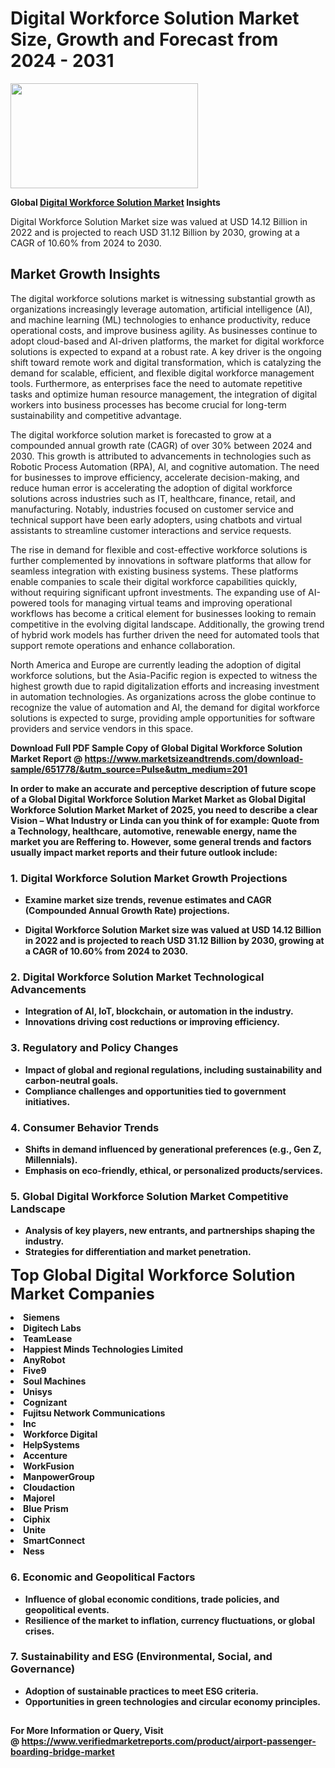 <H1>Digital Workforce Solution Market Size, Growth and Forecast from 2024 - 2031</H1><img class="aligncenter size-medium wp-image-584254" src="https://thirdeyenews.in/wp-content/uploads/2024/09/Global-Market-Research-300x168.jpeg" alt="" width="300" height="168" /><p><strong>Global&nbsp;<a href="https://www.marketsizeandtrends.com/download-sample/651778/&amp;utm_source=Pulse&amp;utm_medium=201">Digital Workforce Solution Market</a> Insights</strong></p><p>Digital Workforce Solution Market size was valued at USD 14.12 Billion in 2022 and is projected to reach USD 31.12 Billion by 2030, growing at a CAGR of 10.60% from 2024 to 2030.</p><p><h2>Market Growth Insights</h2> <p>The digital workforce solutions market is witnessing substantial growth as organizations increasingly leverage automation, artificial intelligence (AI), and machine learning (ML) technologies to enhance productivity, reduce operational costs, and improve business agility. As businesses continue to adopt cloud-based and AI-driven platforms, the market for digital workforce solutions is expected to expand at a robust rate. A key driver is the ongoing shift toward remote work and digital transformation, which is catalyzing the demand for scalable, efficient, and flexible digital workforce management tools. Furthermore, as enterprises face the need to automate repetitive tasks and optimize human resource management, the integration of digital workers into business processes has become crucial for long-term sustainability and competitive advantage.</p> <p><strong></strong></p> <p>The digital workforce solution market is forecasted to grow at a compounded annual growth rate (CAGR) of over 30% between 2024 and 2030. This growth is attributed to advancements in technologies such as Robotic Process Automation (RPA), AI, and cognitive automation. The need for businesses to improve efficiency, accelerate decision-making, and reduce human error is accelerating the adoption of digital workforce solutions across industries such as IT, healthcare, finance, retail, and manufacturing. Notably, industries focused on customer service and technical support have been early adopters, using chatbots and virtual assistants to streamline customer interactions and service requests.</p> <p>The rise in demand for flexible and cost-effective workforce solutions is further complemented by innovations in software platforms that allow for seamless integration with existing business systems. These platforms enable companies to scale their digital workforce capabilities quickly, without requiring significant upfront investments. The expanding use of AI-powered tools for managing virtual teams and improving operational workflows has become a critical element for businesses looking to remain competitive in the evolving digital landscape. Additionally, the growing trend of hybrid work models has further driven the need for automated tools that support remote operations and enhance collaboration.</p> <p>North America and Europe are currently leading the adoption of digital workforce solutions, but the Asia-Pacific region is expected to witness the highest growth due to rapid digitalization efforts and increasing investment in automation technologies. As organizations across the globe continue to recognize the value of automation and AI, the demand for digital workforce solutions is expected to surge, providing ample opportunities for software providers and service vendors in this space.</p> <p><strong></p><p><span class=""><strong>Download Full PDF Sample Copy of Global Digital Workforce Solution Market Report</strong> @ <a href="https://www.marketsizeandtrends.com/download-sample/651778/&amp;utm_source=Pulse&amp;utm_medium=201" target="_blank">https://www.marketsizeandtrends.com/download-sample/651778/&amp;utm_source=Pulse&amp;utm_medium=201</a></span></p><p>In order to make an accurate and perceptive description of future scope of a Global&nbsp;Digital Workforce Solution Market Market as Global&nbsp;Digital Workforce Solution Market Market of 2025, you need to describe a clear Vision &ndash; What Industry or Linda can you think of for example: Quote from a Technology, healthcare, automotive, renewable energy, name the market you are Reffering to. However, some general trends and factors usually impact market reports and their future outlook include:</p><h3>1.&nbsp;<strong>Digital Workforce Solution Market Growth Projections</strong></h3><ul><li>Examine market size trends, revenue estimates and CAGR (Compounded Annual Growth Rate) projections.</li><li><p>Digital Workforce Solution Market size was valued at USD 14.12 Billion in 2022 and is projected to reach USD 31.12 Billion by 2030, growing at a CAGR of 10.60% from 2024 to 2030.</p></li></ul><h3>2.&nbsp;<strong>Digital Workforce Solution Market Technological Advancements</strong></h3><ul><li>Integration of AI, IoT, blockchain, or automation in the industry.</li><li>Innovations driving cost reductions or improving efficiency.</li></ul><h3>3.&nbsp;<strong>Regulatory and Policy Changes</strong></h3><ul><li>Impact of global and regional regulations, including sustainability and carbon-neutral goals.</li><li>Compliance challenges and opportunities tied to government initiatives.</li></ul><h3>4.&nbsp;<strong>Consumer Behavior Trends</strong></h3><ul><li>Shifts in demand influenced by generational preferences (e.g., Gen Z, Millennials).</li><li>Emphasis on eco-friendly, ethical, or personalized products/services.</li></ul><h3>5.&nbsp;<strong>Global Digital Workforce Solution Market Competitive Landscape</strong></h3><ul><li>Analysis of key players, new entrants, and partnerships shaping the industry.</li><li>Strategies for differentiation and market penetration.</li></ul><p data-pm-slice="1 1 []"><span style="color: inherit; font-family: inherit; font-size: 25px;">Top Global Digital Workforce Solution Market Companies</span></p><div class="" data-test-id=""><p><li>Siemens</li><li> Digitech Labs</li><li> TeamLease</li><li> Happiest Minds Technologies Limited</li><li> AnyRobot</li><li> Five9</li><li> Soul Machines</li><li> Unisys</li><li> Cognizant</li><li> Fujitsu Network Communications</li><li> Inc</li><li> Workforce Digital</li><li> HelpSystems</li><li> Accenture</li><li> WorkFusion</li><li> ManpowerGroup</li><li> Cloudaction</li><li> Majorel</li><li> Blue Prism</li><li> Ciphix</li><li> Unite</li><li> SmartConnect</li><li> Ness</li></p></div><h3>6.&nbsp;<strong>Economic and Geopolitical Factors</strong></h3><ul><li>Influence of global economic conditions, trade policies, and geopolitical events.</li><li>Resilience of the market to inflation, currency fluctuations, or global crises.</li></ul><h3>7.&nbsp;<strong>Sustainability and ESG (Environmental, Social, and Governance)</strong></h3><ul><li>Adoption of sustainable practices to meet ESG criteria.</li><li>Opportunities in green technologies and circular economy principles.</li></ul><h2><strong style="font-size: 14px;">For More Information or Query, Visit @&nbsp;</strong><a style="background-color: #ffffff; font-size: 14px;" href="https://www.marketsizeandtrends.com/report/digital-workforce-solution-market/" target="_blank">https://www.verifiedmarketreports.com/product/airport-passenger-boarding-bridge-market</a></h2>
